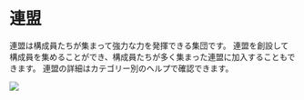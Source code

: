 ﻿# 連盟

 連盟は構成員たちが集まって強力な力を発揮できる集団です。 連盟を創設して構成員を集めることができ、構成員たちが多く集まった連盟に加入することもできます。 連盟の詳細はカテゴリー別のヘルプで確認できます。

![](http://astrokings.s3.amazonaws.com/html/img/help/600fedmain.jpg)